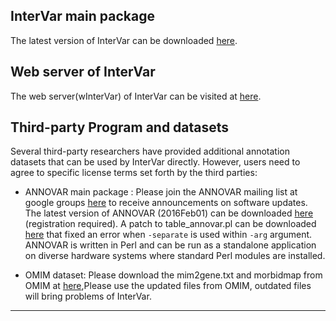 ## InterVar main package

The latest version of InterVar can be downloaded [here](https://github.com/WGLab/InterVar/releases).


## Web server of InterVar 

The web server(wInterVar) of InterVar can be visited at [here](https://wintervar.wglab.org).

## Third-party Program and datasets

Several third-party researchers have provided additional annotation datasets that can be used by InterVar directly. However, users need to agree to specific license terms set forth by the third parties:


* ANNOVAR main package : Please join the ANNOVAR mailing list at google groups [here](https://groups.google.com/forum/#!forum/annovar) to receive announcements on software updates. The latest version of ANNOVAR (2016Feb01) can be downloaded [here](http://www.openbioinformatics.org/annovar/annovar_download_form.php) (registration required). A patch to table_annovar.pl can be downloaded [here](http://www.openbioinformatics.org/annovar/download/table_annovar.pl) that fixed an error when `-separate` is used within `-arg` argument. ANNOVAR is written in Perl and can be run as a standalone application on diverse hardware systems where standard Perl modules are installed.

* OMIM dataset: Please download the  mim2gene.txt and morbidmap from OMIM at [here](http://www.omim.org/downloads),Please use the updated files from OMIM, outdated files will bring problems of InterVar.


---

